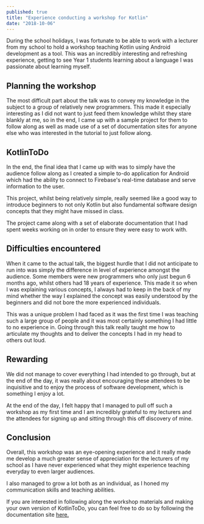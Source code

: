 ```yaml
---
published: true
title: "Experience conducting a workshop for Kotlin"
date: "2018-10-06"
---
```

During the school holidays, I was fortunate to be able to work with a lecturer from my school to hold a workshop 
teaching Kotlin using Android development as a tool. This was an incredibly interesting and refreshing experience, 
getting to see Year 1 students learning about a language I was passionate about learning myself.

## Planning the workshop
The most difficult part about the talk was to convey my knowledge in the subject to a group of relatively new
programmers. This made it especially interesting as I did not want to just feed them knowledge whilst they stare 
blankly at me, so in the end, I came up with a sample project for them to follow along as well as made use of a set of
documentation sites for anyone else who was interested in the tutorial to just follow along.

## KotlinToDo
In the end, the final idea that I came up with was to simply have the audience follow along as I created a simple to-do
application for Android which had the ability to connect to Firebase's real-time database and serve information to the
user.

This project, whilst being relatively simple, really seemed like a good way to introduce beginners to not only Kotlin
but also fundamental software design concepts that they might have missed in class.

The project came along with a set of elaborate documentation that I had spent weeks working on in order to ensure they 
were easy to work with.

## Difficulties encountered
When it came to the actual talk, the biggest hurdle that I did not anticipate to run into was simply the difference in
level of experience amongst the audience. Some members were new programmers who only just begun 6 months ago, whilst 
others had 18 years of experience. This made it so when I was explaining various concepts, I always had to keep in the 
back of my mind whether the way I explained the concept was easily understood by the beginners and did not bore the 
more experienced individuals.

This was a unique problem I had faced as it was the first time I was teaching such a large group of people and it was 
most certainly something I had little to no experience in. Going through this talk really taught me how to articulate
my thoughts and to deliver the concepts I had in my head to others out loud.

## Rewarding
We did not manage to cover everything I had intended to go through, but at the end of the day, it was really about
encouraging these attendees to be inquisitive and to enjoy the process of software development, which is something I
enjoy a lot.

At the end of the day, I felt happy that I managed to pull off such a workshop as my first time and I am incredibly 
grateful to my lecturers and the attendees for signing up and sitting through this off discovery of mine.

## Conclusion
Overall, this workshop was an eye-opening experience and it really made me develop a much greater sense of appreciation
for the lecturers of my school as I have never experienced what they might experience teaching everyday to even larger
audiences. 

I also managed to grow a lot both as an individual, as I honed my communication skills and teaching abilities.

If you are interested in following along the workshop materials and making your own version of KotlinToDo, you can feel
free to do so by following the documentation site [here.](https://woojiahao.github.io/KotlinToDo)




